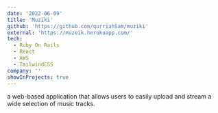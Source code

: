 ```yaml
---
date: '2022-06-09'
title: 'Muziki'
github: 'https://github.com/qurriahSam/muziki'
external: 'https://muzeik.herokuapp.com/'
tech:
  - Ruby On Rails
  - React
  - AWS
  - TailwindCSS
company: ''
showInProjects: true
---
```


a web-based application that allows users to easily upload and stream a wide selection of music tracks.
